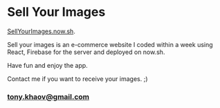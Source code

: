 # Sell Your Images
[SellYourImages.now.sh](https://sellyourimages.now.sh).

Sell your images is an e-commerce website I coded within a week using React, Firebase for the server and deployed on now.sh.

Have fun and enjoy the app.

Contact me if you want to receive your images. ;)
### tony.khaov@gmail.com